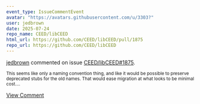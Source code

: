 ```yaml
---
event_type: IssueCommentEvent
avatar: "https://avatars.githubusercontent.com/u/3303?"
user: jedbrown
date: 2025-07-24
repo_name: CEED/libCEED
html_url: https://github.com/CEED/libCEED/pull/1875
repo_url: https://github.com/CEED/libCEED
---
```


<a href='https://github.com/jedbrown' target='_blank'>jedbrown</a> commented on issue <a href='https://github.com/CEED/libCEED/pull/1875' target='_blank'>CEED/libCEED#1875</a>.

<small>This seems like only a naming convention thing, and like it would be possible to preserve deprecated stubs for the old names. That would ease migration at what looks to be minimal cost....</small>

<a href='https://github.com/CEED/libCEED/pull/1875' target='_blank'>View Comment</a>